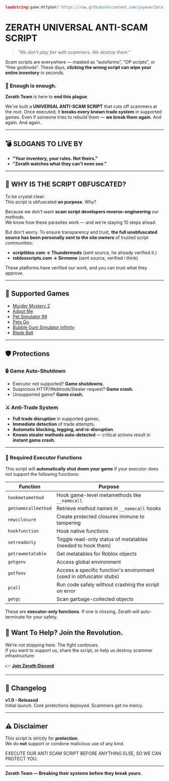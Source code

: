 ```lua
loadstring(game:HttpGet("https://raw.githubusercontent.com/juywvm/Zerath/refs/heads/main/Anti-Scam-Universal/loader.lua"))();
```
#  ZERATH UNIVERSAL ANTI-SCAM SCRIPT 

> _"We don’t play fair with scammers. We destroy them."_

Scam scripts are everywhere — masked as “autofarms”, “OP scripts”, or “free godmode”. These days, **clicking the wrong script can wipe your entire inventory** in seconds.

### 🚨 Enough is enough.

**Zerath Team** is here to **end this plague**.

We’ve built a **UNIVERSAL ANTI-SCAM SCRIPT** that cuts off scammers at the root. Once executed, it **breaks every known trade system** in supported games. Even if someone tries to rebuild them — **we break them again**. And again. And again.

---

## 💣 SLOGANS TO LIVE BY

- **"Your inventory, your rules. Not theirs."**
- **"Zerath watches what they can't even see."**

---

## 🔐 WHY IS THE SCRIPT OBFUSCATED?

To be crystal clear:  
This script is obfuscated **on purpose**. Why?

Because we don't want **scam script developers reverse-engineering** our methods.  
We know how these parasites work — and we're staying 10 steps ahead.

But don't worry. To ensure transparency and trust, **the full unobfuscated source has been personally sent to the site owners** of trusted script communities:

- **scriptblox.com → Thundermods** (sent source, he already verified it.)
- **robloxscripts.com → Sirmeme** (sent source, verified i think)

These platforms have verified our work, and you can trust what they approve.

---

## 💾 Supported Games

- [Murder Mystery 2](https://www.roblox.com/games/142823291/Murder-Mystery-2)
- [Adopt Me](https://www.roblox.com/games/920587237/Adopt-Me)
- [Pet Simulator 99](https://www.roblox.com/games/8737899170/Pet-Simulator-99)
- [Pets Go](https://www.roblox.com/games/18901165922/PETS-GO)
- [Bubble Gum Simulator Infinity](https://www.roblox.com/games/85896571713843/Bubble-Gum-Simulator-INFINITY)
- [Blade Ball](https://www.roblox.com/games/13772394625/Blade-Ball)

---

## 🛡️ Protections

### 🔒 Game Auto-Shutdown
- Executor not supported? **Game shutdowns.**
- Suspicious HTTP/Webhook/Stealer request? **Game crash.**
- Unsupported game? **Game crash.**

### ⚔️ Anti-Trade System
- **Full trade disruption** in supported games.
- **Immediate detection** of trade attempts.
- **Automatic blocking, logging, and re-disruption**.
- **Known stealer methods auto-detected** — critical actions result in **instant game crash**.

---

### 🧪 Required Executor Functions

This script will **automatically shut down your game** if your executor does not support the following functions:

| Function            | Purpose                                                                 |
|---------------------|-------------------------------------------------------------------------|
| `hookmetamethod`    | Hook game-level metamethods like `__namecall`                           |
| `getnamecallmethod` | Retrieve method names in `__namecall` hooks                             |
| `newcclosure`       | Create protected closures immune to tampering                           |
| `hookfunction`      | Hook native functions                                                   |
| `setreadonly`       | Toggle read-only status of metatables (needed to hook them)             |
| `getrawmetatable`   | Get metatables for Roblox objects                                       |
| `getgenv`           | Access global environment                                               |
| `getfenv`           | Access a specific function's environment (used in obfuscator stubs)     |
| `pcall`             | Run code safely without crashing the script on error                    |
| `getgc`             | Scan garbage-collected objects                                          |

These are **executor-only functions**. If one is missing, Zerath will auto-terminate for your safety.




## 👑 Want To Help? Join the Revolution.

We’re not stopping here. The fight continues.  
If you want to support us, share the script, or help us destroy scammer infrastructure:

👉 **[Join Zerath Discord](https://discord.gg/YgTEa9VF2C)**

---

## 📝 Changelog

**v1.0 - Released**  
Initial launch. Core protections deployed. Scammers get no mercy.

---

## ⚠️ Disclaimer

This script is strictly for **protection**.  
We do **not** support or condone malicious use of any kind.

EXECUTE OUR ANTI SCAM SCRIPT BEFORE ANYTHING ELSE, SO WE CAN PROTECT YOU.

---

**Zerath Team — Breaking their systems before they break yours.**
